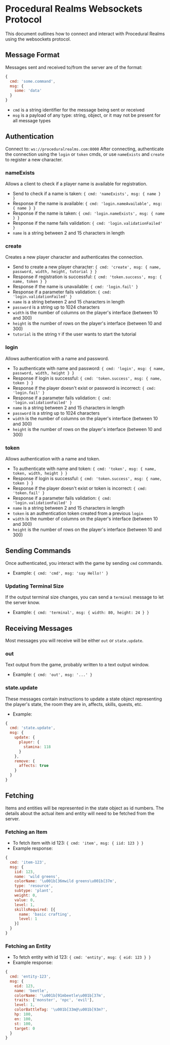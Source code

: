 # Procedural Realms Websockets Protocol
This document outlines how to connect and interact with Procedural Realms using the websockets protocol.

## Message Format
Messages sent and received to/from the server are of the format:

```javascript
{
  cmd: 'some.command',
  msg: {
    some: 'data'
  }
}
```

* `cmd` is a string identifier for the message being sent or received 
* `msg` is a payload of any type: string, object, or it may not be present for all message types

## Authentication
Connect to: `ws://proceduralrealms.com:8000`
After connecting, authenticate the connection using the `login` or `token` cmds, or use `nameExists` and `create` to register a new character.

### nameExists
Allows a client to check if a player name is available for registration.
* Send to check if a name is taken: `{ cmd: 'nameExists', msg: { name } }`
* Response if the name is available: `{ cmd: 'login.nameAvailable', msg: { name } }`
* Response if the name is taken: `{ cmd: 'login.nameExists', msg: { name } }`
* Response if the name fails validation: `{ cmd: 'login.validationFailed' }`
* `name` is a string between 2 and 15 characters in length

### create
Creates a new player character and authenticates the connection.
* Send to create a new player character: `{ cmd: 'create', msg: { name, password, width, height, tutorial } }`
* Response if registration is successful: `{ cmd: 'token.success', msg: { name, token } }`
* Response if the name is unavailable: `{ cmd: 'login.fail' }`
* Response if a parameter fails validation: `{ cmd: 'login.validationFailed' }`
* `name` is a string between 2 and 15 characters in length
* `password` is a string up to 1024 characters
* `width` is the number of columns on the player's interface (between 10 and 300)
* `height` is the number of rows on the player's interface (between 10 and 300)
* `tutorial` is the string `Y` if the user wants to start the tutorial

### login
Allows authentication with a name and password.
* To authenticate with name and password: `{ cmd: 'login', msg: { name, password, width, height } }`
* Response if login is successful: `{ cmd: 'token.success', msg: { name, token } }`
* Response if the player doesn't exist or password is incorrect: `{ cmd: 'login.fail' }`
* Response if a parameter fails validation: `{ cmd: 'login.validationFailed' }`
* `name` is a string between 2 and 15 characters in length
* `password` is a string up to 1024 characters
* `width` is the number of columns on the player's interface (between 10 and 300)
* `height` is the number of rows on the player's interface (between 10 and 300)

### token
Allows authentication with a name and token.
* To authenticate with name and token: `{ cmd: 'token', msg: { name, token, width, height } }`
* Response if login is successful: `{ cmd: 'token.success', msg: { name, token } }`
* Response if the player doesn't exist or token is incorrect: `{ cmd: 'token.fail' }`
* Response if a parameter fails validation: `{ cmd: 'login.validationFailed' }`
* `name` is a string between 2 and 15 characters in length
* `token` is an authentication token created from a previous `login`
* `width` is the number of columns on the player's interface (between 10 and 300)
* `height` is the number of rows on the player's interface (between 10 and 300)


## Sending Commands
Once authenticated, you interact with the game by sending `cmd` commands.
* Example: `{ cmd: 'cmd', msg: 'say Hello!' }`

### Updating Terminal Size
If the output terminal size changes, you can send a `terminal` message to let the server know.
* Example: `{ cmd: 'terminal', msg: { width: 80, height: 24 } }`

## Receiving Messages
Most messages you will receive will be either `out` or `state.update`.

### out
Text output from the game, probably written to a text output window.
* Example: `{ cmd: 'out', msg: '...' }`

### state.update
These messages contain instructions to update a state object representing the player's state, the room they are in, affects, skills, quests, etc.
* Example:
```javascript
{
  cmd: 'state.update',
  msg: {
    update: {
      player: {
        stamina: 118
      }
    },
    remove: {
      affects: true
    }
  }
}
```

## Fetching
Items and entities will be represented in the state object as id numbers. The details about the actual item and entity will need to be fetched from the server.

### Fetching an Item
* To fetch item with id 123: `{ cmd: 'item', msg: { iid: 123 } }`
* Example response:
```javascript
{
  cmd: 'item-123',
  msg: {
    iid: 123,
    name: 'wild greens',
    colorName: '\u001b[36mwild greens\u001b[37m',
    type: 'resource',
    subtype: 'plant',
    weight: 0,
    value: 0,
    level: 1,
    skillsRequired: [{
      name: 'basic crafting',
      level: 1
    }]
  }
}
```

### Fetching an Entity
* To fetch entity with id 123: `{ cmd: 'entity', msg: { eid: 123 } }`
* Example response:
```javascript
{
  cmd: 'entity-123',
  msg: {
    eid: 123,
    name: 'beetle',
    colorName: '\u001b[91mbeetle\u001b[37m',
    traits: ['monster', 'npc', 'evil'],
    level: 1,
    colorBattleTag: '\u001b[33m@\u001b[93m?',
    hp: 100,
    en: 100,
    st: 100,
    target: 0
  }
}
```